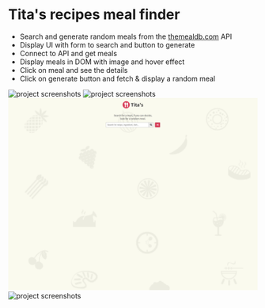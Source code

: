 # Tita's recipes meal finder

- Search and generate random meals from the [themealdb.com](www.themealdb.com) API
- Display UI with form to search and button to generate
- Connect to API and get meals
- Display meals in DOM with image and hover effect
- Click on meal and see the details
- Click on generate button and fetch & display a random meal

<img src="images/screenshots/titas-recipes-1.png" alt="project screenshots" width="800">
<img src="images/screenshots/titas-recipes-2.png" alt="project screenshots" width="800">
<img src="images/screenshots/titas-recipes-3.png" alt="project screenshots" width="800">
<img src="images/screenshots/titas-recipes-mobile.png" alt="project screenshots" width="400">
